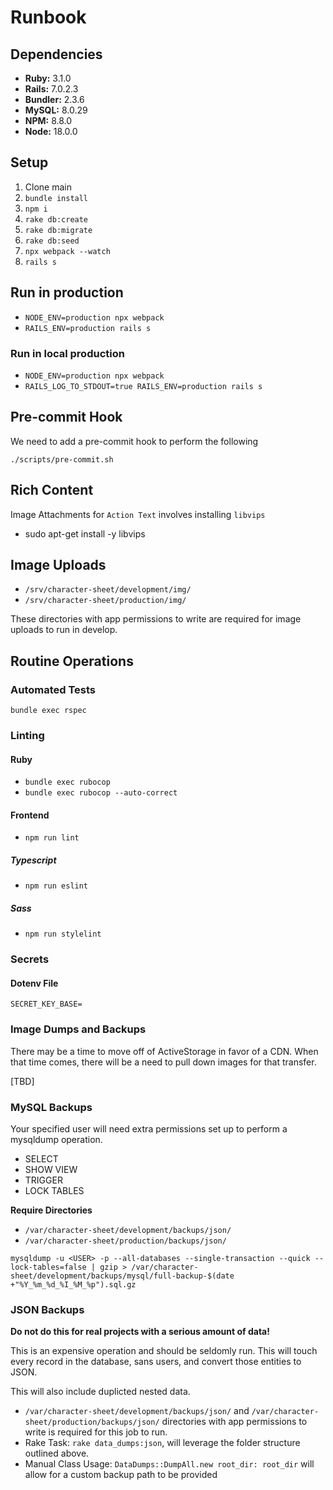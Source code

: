 # Runbook

## Dependencies

- **Ruby:** 3.1.0
- **Rails:** 7.0.2.3
- **Bundler:** 2.3.6
- **MySQL:** 8.0.29
- **NPM:** 8.8.0
- **Node:** 18.0.0

## Setup

1. Clone main
2. `bundle install`
3. `npm i`
4. `rake db:create`
5. `rake db:migrate`
6. `rake db:seed`
7. `npx webpack --watch`
8. `rails s`

## Run in production
- `NODE_ENV=production npx webpack`
- `RAILS_ENV=production rails s`

### Run in local production
- `NODE_ENV=production npx webpack`
- `RAILS_LOG_TO_STDOUT=true RAILS_ENV=production rails s`

## Pre-commit Hook

We need to add a pre-commit hook to perform the following

`./scripts/pre-commit.sh`

## Rich Content

Image Attachments for `Action Text` involves installing `libvips`

- sudo apt-get install -y libvips

## Image Uploads

- `/srv/character-sheet/development/img/`
- `/srv/character-sheet/production/img/`

These directories with app permissions to write are required for image uploads to run in develop.

## Routine Operations

### Automated Tests

`bundle exec rspec`

### Linting

#### Ruby

- `bundle exec rubocop`
- `bundle exec rubocop --auto-correct`

#### Frontend

- `npm run lint`

##### Typescript

- `npm run eslint`

##### Sass

- `npm run stylelint`

### Secrets

#### Dotenv File

```
SECRET_KEY_BASE=
```

### Image Dumps and Backups

There may be a time to move off of ActiveStorage in favor of a CDN. When that time comes, there will be a need to pull down images for that transfer.

[TBD]

### MySQL Backups

Your specified user will need extra permissions set up to perform a mysqldump operation.

- SELECT 
- SHOW VIEW
- TRIGGER
- LOCK TABLES

**Require Directories**

- `/var/character-sheet/development/backups/json/`
- `/var/character-sheet/production/backups/json/`

`mysqldump -u <USER> -p --all-databases --single-transaction --quick --lock-tables=false | gzip > /var/character-sheet/development/backups/mysql/full-backup-$(date +"%Y_%m_%d_%I_%M_%p").sql.gz`

### JSON Backups

**Do not do this for real projects with a serious amount of data!**

This is an expensive operation and should be seldomly run. This will touch every record in the database, sans users, and convert those entities to JSON.

This will also include duplicted nested data.

- `/var/character-sheet/development/backups/json/` and `/var/character-sheet/production/backups/json/` directories with app permissions to write is required for this job to run.
- Rake Task: `rake data_dumps:json`, will leverage the folder structure outlined above.
- Manual Class Usage: `DataDumps::DumpAll.new root_dir: root_dir` will allow for a custom backup path to be provided
